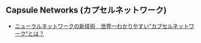 ## Capsule Networks (カプセルネットワーク)

* [ニューラルネットワークの新技術　世界一わかりやすい”カプセルネットワーク”とは？](http://blog.aidemy.net/entry/2017/12/03/052302)
